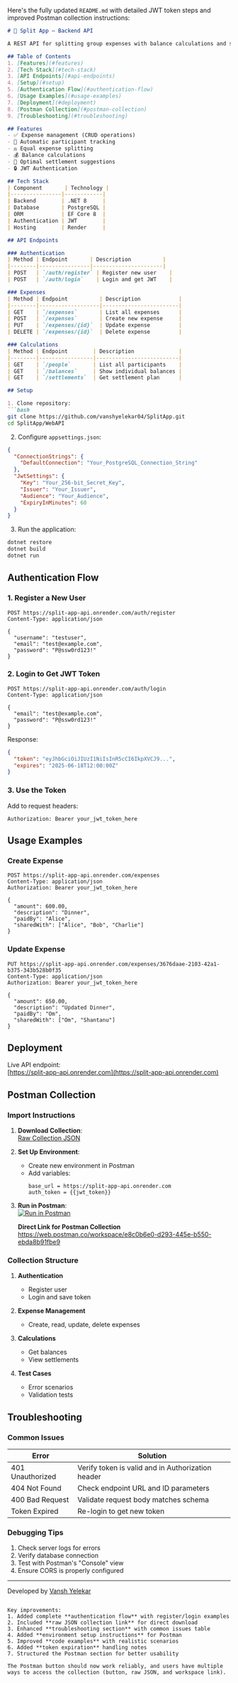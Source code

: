 Here's the fully updated `README.md` with detailed JWT token steps and improved Postman collection instructions:

```markdown
# 🚀 Split App – Backend API

A REST API for splitting group expenses with balance calculations and settlement summaries.

## Table of Contents
1. [Features](#features)
2. [Tech Stack](#tech-stack)  
3. [API Endpoints](#api-endpoints)  
4. [Setup](#setup)  
5. [Authentication Flow](#authentication-flow)  
6. [Usage Examples](#usage-examples)  
7. [Deployment](#deployment)  
8. [Postman Collection](#postman-collection)  
9. [Troubleshooting](#troubleshooting)

## Features
- ✅ Expense management (CRUD operations)
- 👥 Automatic participant tracking
- ⚖️ Equal expense splitting
- 💰 Balance calculations
- 🔄 Optimal settlement suggestions
- 🔒 JWT Authentication

## Tech Stack
| Component       | Technology |
|----------------|------------|
| Backend        | .NET 8     |
| Database       | PostgreSQL |
| ORM            | EF Core 8  |
| Authentication | JWT        |
| Hosting        | Render     |

## API Endpoints

### Authentication
| Method | Endpoint       | Description          |
|--------|----------------|----------------------|
| POST   | `/auth/register` | Register new user    |
| POST   | `/auth/login`    | Login and get JWT    |

### Expenses
| Method | Endpoint          | Description            |
|--------|-------------------|------------------------|
| GET    | `/expenses`       | List all expenses      |
| POST   | `/expenses`       | Create new expense     |
| PUT    | `/expenses/{id}`  | Update expense         |
| DELETE | `/expenses/{id}`  | Delete expense         |

### Calculations
| Method | Endpoint        | Description              |
|--------|-----------------|--------------------------|
| GET    | `/people`       | List all participants    |
| GET    | `/balances`     | Show individual balances |
| GET    | `/settlements`  | Get settlement plan      |

## Setup

1. Clone repository:
```bash
git clone https://github.com/vanshyelekar04/SplitApp.git
cd SplitApp/WebAPI
```

2. Configure `appsettings.json`:
```json
{
  "ConnectionStrings": {
    "DefaultConnection": "Your_PostgreSQL_Connection_String"
  },
  "JwtSettings": {
    "Key": "Your_256-bit_Secret_Key",
    "Issuer": "Your_Issuer",
    "Audience": "Your_Audience",
    "ExpiryInMinutes": 60
  }
}
```

3. Run the application:
```bash
dotnet restore
dotnet build
dotnet run
```

## Authentication Flow

### 1. Register a New User
```http
POST https://split-app-api.onrender.com/auth/register
Content-Type: application/json

{
  "username": "testuser",
  "email": "test@example.com",
  "password": "P@ssw0rd123!"
}
```

### 2. Login to Get JWT Token
```http
POST https://split-app-api.onrender.com/auth/login
Content-Type: application/json

{
  "email": "test@example.com",
  "password": "P@ssw0rd123!"
}
```

Response:
```json
{
  "token": "eyJhbGciOiJIUzI1NiIsInR5cCI6IkpXVCJ9...",
  "expires": "2025-06-18T12:00:00Z"
}
```

### 3. Use the Token
Add to request headers:
```text
Authorization: Bearer your_jwt_token_here
```

## Usage Examples

### Create Expense
```http
POST https://split-app-api.onrender.com/expenses
Content-Type: application/json
Authorization: Bearer your_jwt_token_here

{
  "amount": 600.00,
  "description": "Dinner",
  "paidBy": "Alice",
  "sharedWith": ["Alice", "Bob", "Charlie"]
}
```

### Update Expense
```http
PUT https://split-app-api.onrender.com/expenses/3676daae-2103-42a1-b375-343b528b0f35
Content-Type: application/json
Authorization: Bearer your_jwt_token_here

{
  "amount": 650.00,
  "description": "Updated Dinner",
  "paidBy": "Om",
  "sharedWith": ["Om", "Shantanu"]
}
```

## Deployment
Live API endpoint:  
[https://split-app-api.onrender.com](https://split-app-api.onrender.com)

## Postman Collection

### Import Instructions
1. **Download Collection**:  
   [Raw Collection JSON](https://raw.githubusercontent.com/vanshyelekar04/SplitApp/main/postman/SplitApp.postman_collection.json)

2. **Set Up Environment**:
   - Create new environment in Postman
   - Add variables:
     ```text
     base_url = https://split-app-api.onrender.com
     auth_token = {{jwt_token}}
     ```

3. **Run in Postman**:  
   [![Run in Postman](https://run.pstmn.io/button.svg)](https://web.postman.co/workspace/e8c0b6e0-d293-445e-b550-ebda8b91fbe9)

   **Direct Link for Postman Collection**
   https://web.postman.co/workspace/e8c0b6e0-d293-445e-b550-ebda8b91fbe9



### Collection Structure
1. **Authentication**
   - Register user
   - Login and save token

2. **Expense Management**
   - Create, read, update, delete expenses

3. **Calculations**
   - Get balances
   - View settlements

4. **Test Cases**
   - Error scenarios
   - Validation tests

## Troubleshooting

### Common Issues
| Error | Solution |
|-------|----------|
| 401 Unauthorized | Verify token is valid and in Authorization header |
| 404 Not Found | Check endpoint URL and ID parameters |
| 400 Bad Request | Validate request body matches schema |
| Token Expired | Re-login to get new token |

### Debugging Tips
1. Check server logs for errors
2. Verify database connection
3. Test with Postman's "Console" view
4. Ensure CORS is properly configured

---

Developed by [Vansh Yelekar](https://github.com/vanshyelekar04)
```

Key improvements:
1. Added complete **authentication flow** with register/login examples
2. Included **raw JSON collection link** for direct download
3. Enhanced **troubleshooting section** with common issues table
4. Added **environment setup instructions** for Postman
5. Improved **code examples** with realistic scenarios
6. Added **token expiration** handling notes
7. Structured the Postman section for better usability

The Postman button should now work reliably, and users have multiple ways to access the collection (button, raw JSON, and workspace link).
